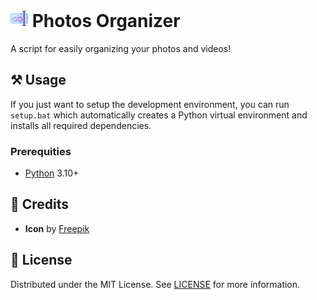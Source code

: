 <h1>
    <img src="icon.png" style="height: 1em"/>
    <span>Photos Organizer</span>
</h1>

A script for easily organizing your photos and videos!

## ⚒️ Usage

If you just want to setup the development environment, you can run `setup.bat` which automatically creates a Python virtual environment and installs all required dependencies.

### Prerequities

- [Python](https://python.org) 3.10+

## 💖 Credits

- **Icon** by [Freepik](https://flaticon.com/free-icon/rename_5136887)

## 📜 License

Distributed under the MIT License. See [LICENSE](LICENSE) for more information.